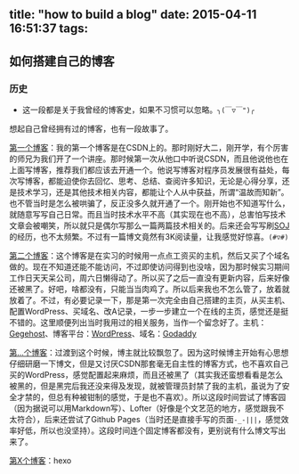 title: "how to build a blog"
date: 2015-04-11 16:51:37
tags:
---

如何搭建自己的博客
-----

### 历史

* 这一段都是关于我曾经的博客史，如果不习惯可以忽略。`╮(￣▽￣")╭`

想起自己曾经拥有过的博客，也有一段故事了。

[第一个博客](http://blog.csdn.net/x_pi_hai)：我的第一个博客是在CSDN上的。那时刚好大二，刚开学，有个厉害的师兄为我们开了一个讲座。那时候第一次从他口中听说CSDN，而且他说他也在上面写博客，推荐我们都应该去开通一个。他说写博客对程序员发展很有益处，每次写博客，都能迫使你去回忆、思考、总结、查阅许多知识，无论是心得分享，还是技术学习，还是其他技术相关内容，都能让个人从中获益，所谓“温故而知新”。也不管当时是怎么被哄骗了，反正没多久就开通了一个。刚开始也不知道写什么，就随意写写自己日常。而且当时技术水平不高（其实现在也不高），总害怕写技术文章会被嘲笑，所以就只是偶尔写那么一篇两篇技术相关的。后来还会写写刷[SOJ](http://soj.sysu.edu.cn)的经历，也不太频繁。不过有一篇博文竟然有3K阅读量，让我感觉好惊喜。`(#▽#)`

[第二个博客](http://www.tobinchen.com)：这个博客是在实习的时候用一点点工资买的主机，然后又买了个域名做的。现在不知道还能不能访问，不过即使访问得到也没啥，因为那时候实习期间工作日天天呆公司，周六日懒得动了。所以买了之后一直没有更新内容，后来好像还被黑了。好吧，啥都没有，只能当当肉鸡了。所以后来我也不怎么管了，放着就放着了。不过，有必要记录一下，那是第一次完全由自己搭建的主页，从买主机、配置WordPress、买域名、改A记录，一步一步建立一个在线的主页，感觉还是挺不错的。这里顺便列出当时我用过的相关服务，当作一个留念好了。主机：[Gegehost](http://www.gegehost.com)、博客平台：[WordPress](https://wordpress.org/)、域名：[Godaddy](https://www.godaddy.com)

[第...个博客](?)：过渡到这个时候，博主就比较飘忽了。因为这时候博主开始有心思想仔细研磨一下博文，但是又讨厌CSDN那套毫无自主性的博客方式，也不喜欢自己买的WordPress，感觉配置起来麻烦，而且还被黑了（其实我还蛮想看看是怎么被黑的，但是黑完后我还没来得及发现，就被管理员封禁了我的主机，虽说为了安全才禁的，但总有种被钳制的感觉，于是也不喜欢）。所以这段时间尝试了博客园（因为据说可以用Markdown写）、Lofter（好像是个文艺范的地方，感觉跟我不太符合），后来还尝试了Github Pages（当时还是直接手写的页面`-_-|||`，感觉效率好低，所以也没坚持）。这段时间连个固定博客都没有，更别说有什么博文写出来了。

[第X个博客](http://www.thirteenyu.com)：hexo